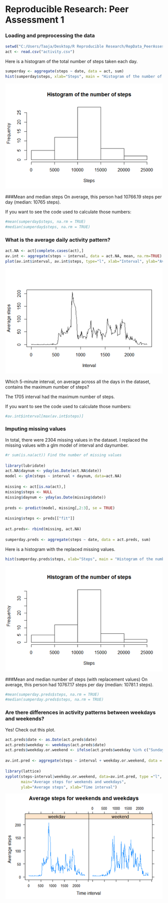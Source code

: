 # Reproducible Research: Peer Assessment 1


### Loading and preprocessing the data

```r
setwd("C:/Users/Taaja/Desktop/R Reproducible Research/RepData_PeerAssessment1")
act <- read.csv("activity.csv")
```

Here is a histogram of the total number of steps taken each day.


```r
sumperday <- aggregate(steps ~ date, data = act, sum)
hist(sumperday$steps, xlab="Steps", main = "Histogram of the number of steps")
```

![](Figs/Histo-1.png) 

###Mean and median steps
On average, this person had 10766.19 steps per day (median: 10765 steps).

If you want to see the code used to calculate those numbers:

```r
#mean(sumperday$steps, na.rm = TRUE)
#median(sumperday$steps, na.rm = TRUE)
```

### What is the average daily activity pattern?

```r
act.NA <- act[complete.cases(act),]
av.int <- aggregate(steps ~ interval, data = act.NA, mean, na.rm=TRUE)
plot(av.int$interval, av.int$steps, type="l", xlab="Interval", ylab="Average steps")
```

![](Figs/plot_activity-1.png) 

Which 5-minute interval, on average across all the days in the dataset, 
contains the maximum number of steps?

The 1705 interval had the maximum number of steps. 

If you want to see the code used to calculate those numbers:

```r
#av.int$interval[max(av.int$steps)]
```

### Imputing missing values
In total, there were 2304 missing values in the dataset. I replaced the missing values with a glm model of interval and daynumber. 


```r
#r sum(is.na(act)) Find the number of missing values

library(lubridate)
act.NA$daynum <- yday(as.Date(act.NA$date))
model <- glm(steps ~ interval + daynum, data=act.NA)

missing <- act[is.na(act),]
missing$steps <- NULL
missing$daynum <- yday(as.Date(missing$date))

preds <- predict(model, missing[,2:3], se = TRUE)

missing$steps <- preds[["fit"]]

act.preds<- rbind(missing, act.NA)

sumperday.preds <- aggregate(steps ~ date, data = act.preds, sum)
```

Here is a histogram with the replaced missing values.

```r
hist(sumperday.preds$steps, xlab="Steps", main = "Histogram of the number of steps")
```

![](Figs/pred_histo-1.png) 

###Mean and median number of steps (with replacement values)
On average, this person had 10767.17 steps per day (median: 10781.1 steps).


```r
#mean(sumperday.preds$steps, na.rm = TRUE)
#median(sumperday.preds$steps, na.rm = TRUE)
```


### Are there differences in activity patterns between weekdays and weekends?
Yes! Check out this plot.


```r
act.preds$date <- as.Date(act.preds$date)
act.preds$weekday <- weekdays(act.preds$date)
act.preds$weekday.or.weekend <- ifelse(act.preds$weekday %in% c("Sunday", "Saturday"), "weekend","weekday")

av.int.pred <- aggregate(steps ~ interval + weekday.or.weekend, data = act.preds, mean, na.rm=TRUE)

library(lattice)
xyplot(steps~interval|weekday.or.weekend, data=av.int.pred, type ="l",
       main="Average steps for weekends and weekdays", 
       ylab="Average steps", xlab="Time interval")
```

![](Figs/fillinresults-1.png) 
